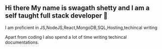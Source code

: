 ## Hi there My name is swagath shetty and I am a self taught full stack developer 👋


I am proficient in JS,NodeJS,React,MongoDB,SQL,Hosting,techincal writing

Apart from coding I also spend a lot of time writing techincal documentations. 

<!--
**swagathushetty/swagathushetty** is a ✨ _special_ ✨ repository because its `README.md` (this file) appears on your GitHub profile.

Here are some ideas to get you started:

- 🔭 I’m currently working on ...
- 🌱 I’m currently learning ...
- 👯 I’m looking to collaborate on ...
- 🤔 I’m looking for help with ...
- 💬 Ask me about ...
- 📫 How to reach me: ...
- 😄 Pronouns: ...
- ⚡ Fun fact: ...
-->
